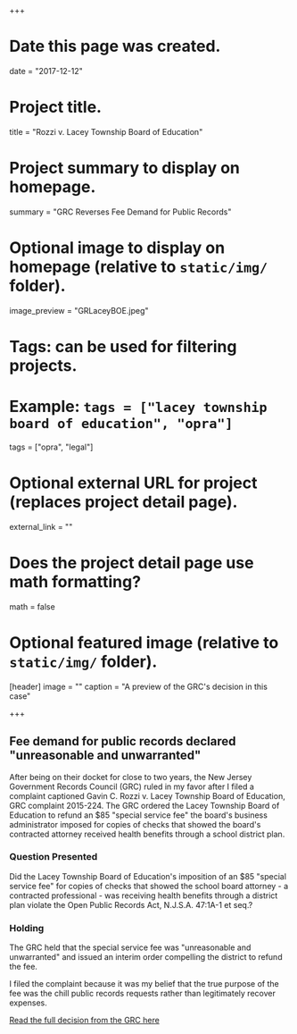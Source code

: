 +++
# Date this page was created.
date = "2017-12-12"

# Project title.
title = "Rozzi v. Lacey Township Board of Education"

# Project summary to display on homepage.
summary = "GRC Reverses Fee Demand for Public Records"

# Optional image to display on homepage (relative to `static/img/` folder).
image_preview = "GRLaceyBOE.jpeg"

# Tags: can be used for filtering projects.
# Example: `tags = ["lacey township board of education", "opra"]`
tags = ["opra", "legal"]

# Optional external URL for project (replaces project detail page).
external_link = ""

# Does the project detail page use math formatting?
math = false

# Optional featured image (relative to `static/img/` folder).
[header]
image = ""
caption = "A preview of the GRC's decision in this case"

+++
## Fee demand for public records declared "unreasonable and unwarranted"

After being on their docket for close to two years, the New Jersey Government Records Council (GRC) ruled in my favor after I filed a complaint captioned Gavin C. Rozzi v. Lacey Township Board of Education, GRC complaint 2015-224. The GRC ordered the Lacey Township Board of Education to refund an $85 "special service fee" the board's business administrator imposed for copies of checks that showed the board's contracted attorney received health benefits through a school district plan.

### Question Presented

Did the Lacey Township Board of Education's imposition of an $85 "special service fee" for copies of checks that showed the school board attorney - a contracted professional - was receiving health benefits through a district plan violate the Open Public Records Act, N.J.S.A. 47:1A-1 et seq.?

### Holding

The GRC held that the special service fee was "unreasonable and unwarranted" and issued an interim order compelling the district to refund the fee.

I filed the complaint because it was my belief that the true purpose of the fee was the chill public records requests rather than legitimately recover expenses.

[Read the full decision from the GRC here](/files/2015-224.pdf)
